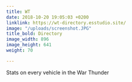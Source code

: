 ```yaml
---
title: WT
date: 2018-10-20 19:05:03 +0200
linklink: https://wt-directory.esstudio.site/
image: "/uploads/screenshot.JPG"
title_bold: Directory
image_width: 896
image_height: 641
weight: 70

---
```

Stats on every vehicle in the War Thunder